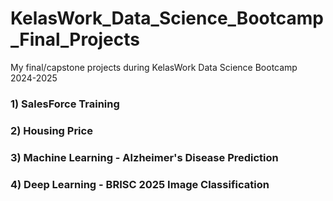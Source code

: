 # KelasWork_Data_Science_Bootcamp_Final_Projects
My final/capstone projects during KelasWork Data Science Bootcamp 2024-2025
### 1) SalesForce Training
### 2) Housing Price
### 3) Machine Learning - Alzheimer's Disease Prediction
### 4) Deep Learning - BRISC 2025 Image Classification
